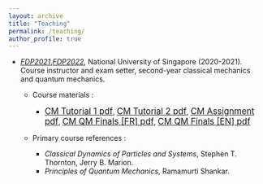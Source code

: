 ```yaml
---
layout: archive
title: "Teaching"
permalink: /teaching/
author_profile: true
---
```


- [*FDP2021*](https://nusmods.com/courses/FDP2021/special-physics-class-1-2),[*FDP2022*](https://nusmods.com/courses/FDP2022/special-physics-class-3), National University of Singapore (2020-2021). <br> Course instructor and exam setter, second-year classical mechanics and quantum mechanics.  

    - Course materials :
         - <a href="{{base.url}}/assets/teaching_assets/FDDP___Classical_Mechanics_Tutorial_1.pdf" target="_blank" class="btn btn-success"><span style="font-size: 120%;">CM Tutorial 1 pdf</span></a>, <a href="{{base.url}}/assets/teaching_assets/FDDP___Classical_Mechanics_Tutorial_2.pdf" target="_blank" class="btn btn-success"><span style="font-size: 120%;">CM Tutorial 2 pdf</span></a>, <a href="{{base.url}}/assets/teaching_assets/FDDP___Classical_Mechanics_Assignment.pdf" target="_blank" class="btn btn-success"><span style="font-size: 120%;">CM Assignment pdf</span></a>, <a href="{{base.url}}/assets/teaching_assets/FDDP___CM_QM_Finals__FR_.pdf" target="_blank" class="btn btn-success"><span style="font-size: 120%;">CM QM Finals [FR] pdf</span></a>, <a href="{{base.url}}/assets/teaching_assets/FDDP___CM_QM_Finals.pdf" target="_blank" class="btn btn-success"><span style="font-size: 120%;">CM QM Finals [EN] pdf</span></a> <br>

    - Primary course references :
        - *Classical Dynamics of Particles and Systems*, Stephen T. Thornton, Jerry B. Marion.
        - *Principles of Quantum Mechanics*, Ramamurti Shankar.  
